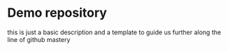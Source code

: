 # Demo repository

this is just a basic description and a template to guide us further along the line of github mastery
